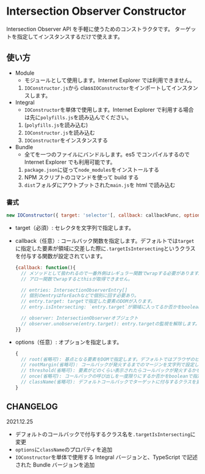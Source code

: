 # Intersection Observer Constructor

Intersection Observer API を手軽に使うためのコンストラクタです。
ターゲットを指定してインスタンスするだけで使えます。

## 使い方

- Module
  - モジュールとして使用します。Internet Explorer では利用できません。
  1. `IOConstructor.js`から class`IOConstructor`をインポートしてインスタンスします。
- Integral
  - `IOConstructor`を単体で使用します。Internet Explorer で利用する場合は先に`polyfills.js`を読み込んでください。
  1. (`polyfills.js`を読み込む)
  2. `IOConstructor.js`を読み込む
  3. `IOConstructor`をインスタンスする
- Bundle
  - 全てを一つのファイルにバンドルします。es5 でコンパイルするので Internet Explorer でも利用可能です。
  1. `package.json`に従って`node_modules`をインストールする
  1. NPM スクリプトのコマンドを使って build する
  1. `dist`フォルダにアウトプットされた`main.js`を html で読み込む

### 書式

```js
new IOConstructor({ target: 'selector'[, callback: callbackFunc, options: {}] });
```

- target（必須）: セレクタを文字列で指定します。
- callback（任意）: コールバック関数を指定します。デフォルトでは`target`に指定した要素が領域に交差した際に`.targetIsIntersecting`というクラスを付与する関数が設定されています。

  ```js
  {callback: function(){
    // メソッドとして扱われるので一番外側はレギュラー関数でwrapする必要があります。
    // アロー関数でwrapするとthisが取得できません。

    // entries: IntersectionObserverEntry[]
    // 個別のentryはforEachなどで個別に回す必要あり。
    // entry.target: targetで指定した要素のDOMが入ります。
    // entry.isIntersecting: `entry.target`が領域に入ってるか否かをbooleanで返します。

    // observer: IntersectionObserverオブジェクト
    // observer.unobserve(entry.target): entry.targetの監視を解除します。一度だけ発火する設定の際に使用するとブラウザの負荷が抑えられます。
  }}
  ```

- options（任意）: オプションを指定します。

  ```js
  {
    // root(省略可): 基点となる要素をDOMで指定します。デフォルトではブラウザのビューポートとなっています。,
    // rootMargin(省略可): コールバックが発火するまでのマージンを文字列で設定します。CSSと違い、値が０のときでも単位は省略出来ません。デフォルトでは上下左右0pxです。,
    // threshold(省略可): 要素がどのくらい表示されたらコールバックが発火するかを0~1の数字で設定します。0(=0%)ならは要素が領域に交差した瞬間と要素が全て領域外に出た瞬間、1(=100%)なら要素が全て領域に入った瞬間と要素が100%を維持できなくなった瞬間となります。配列で指定した場合はその割合を経過するたびに発火します。デフォルト値は0です。,
    // once(省略可): コールバックの呼び出しを一度限りにするか否かをbooleanで指定します。デフォルトではtrue(一回限り)となっています。,
    // className(省略可): デフォルトコールバックでターゲットに付与するクラスを変更できます。デフォルトでは`.targetIsIntersecting`のクラスが付与される設定になっています。,
  }
  ```

## CHANGELOG

2021.12.25

- デフォルトのコールバックで付与するクラス名を`.targetIsIntersecting`に変更
- `options`に`className`のプロパティを追加
- `IOConstructor`を単体で使用する Integral バージョンと、TypeScript で記述された Bundle バージョンを追加
